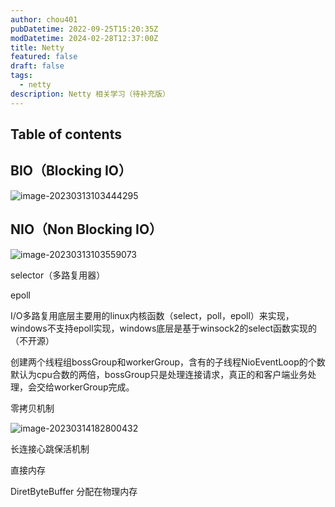 ```yaml
---
author: chou401
pubDatetime: 2022-09-25T15:20:35Z
modDatetime: 2024-02-28T12:37:00Z
title: Netty
featured: false
draft: false
tags:
  - netty
description: Netty 相关学习（待补充版）
---
```


## Table of contents

## BIO（Blocking IO）

![image-20230313103444295](https://cdn.jsdelivr.net/gh/chou401/pic-md@master/img/image-20230313103444295.png)

## NIO（Non Blocking IO）

![image-20230313103559073](https://cdn.jsdelivr.net/gh/chou401/pic-md@master/img/image-20230313103559073.png)

selector（多路复用器）

epoll

I/O多路复用底层主要用的linux内核函数（select，poll，epoll）来实现，windows不支持epoll实现，windows底层是基于winsock2的select函数实现的（不开源）

创建两个线程组bossGroup和workerGroup，含有的子线程NioEventLoop的个数默认为cpu合数的两倍，bossGroup只是处理连接请求，真正的和客户端业务处理，会交给workerGroup完成。

零拷贝机制

![image-20230314182800432](https://cdn.jsdelivr.net/gh/chou401/pic-md@master/img/image-20230314182800432.png)

长连接心跳保活机制

直接内存

DiretByteBuffer 分配在物理内存
